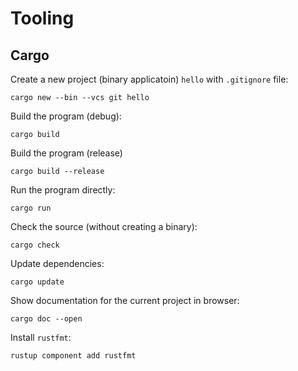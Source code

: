 # Tooling

## Cargo

Create a new project (binary applicatoin) `hello` with `.gitignore` file:

    cargo new --bin --vcs git hello

Build the program (debug):

    cargo build

Build the program (release)

    cargo build --release

Run the program directly:

    cargo run

Check the source (without creating a binary):

    cargo check

Update dependencies:

    cargo update

Show documentation for the current project in browser:

    cargo doc --open

Install `rustfmt`:

    rustup component add rustfmt
